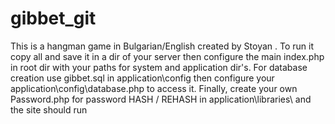 # gibbet_git
This is a hangman game in Bulgarian/English created by Stoyan . 
To run it copy all and save it in a dir of your server then configure the main index.php in root dir 
with your paths for system and application dir's. For database creation use gibbet.sql in application\config then configure your
application\config\database.php to access it.
Finally, create your own Password.php for password HASH / REHASH in application\libraries\ and the site should run 
